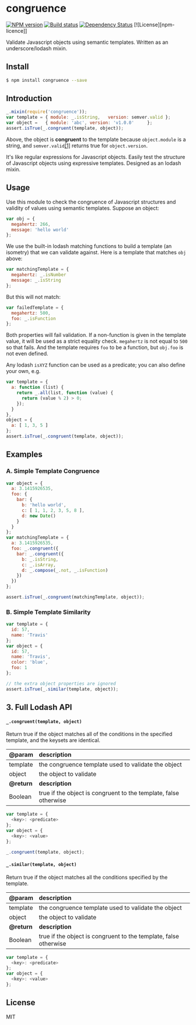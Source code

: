 congruence
==========

[![NPM version][npm-image]][npm-url]
[![Build status][travis-image]][travis-url]
[![Dependency Status][daviddm-image]][daviddm-url]
[![License][npm-licence]]

Validate Javascript objects using semantic templates. Written as an underscore/lodash mixin.

## Install

```sh
$ npm install congruence --save
```

## Introduction

```js
_.mixin(require('congruence'));
var template = { module: _.isString,   version: semver.valid };
var object =   { module: 'abc', version: 'v1.0.0'     };
assert.isTrue(_.congruent(template, object));
```

Above, the object is **congruent** to the template because `object.module` is a
string, and `semver.valid`[[1]](https://www.npmjs.org/package/semver) returns
true for `object.version`.
    
It's like regular expressions for Javascript objects. Easily test the structure
of Javascript objects using expressive templates. Designed as an lodash mixin.

## Usage

Use this module to check the congruence of Javascript structures and validity
of values using semantic templates. Suppose an object:

```js
var obj = {
  megahertz: 266,
  message: 'hello world'
};
```

We use the built-in lodash matching functions to build a template
(an isometry) that we can validate against. Here is a template that matches
`obj` above:

```js
var matchingTemplate = {
  megahertz: _.isNumber
  message: _.isString
};
```

But this will not match:
  
```js
var failedTemplate = {
  megahertz: 500,
  foo: _.isFunction
};
```

Both properties will fail validation. 
If a non-function is given in the template value, it will be used as a strict
equality check. `megahertz` is not equal to `500` so that fails. And the
template requires `foo` to be a function, but `obj.foo` is not even defined.


Any lodash `isXYZ` function can be used as a predicate; you can also define your own, e.g.
        
```js
var template = {
  a: function (list) {
    return _.all(list, function (value) {
      return (value % 2) > 0;
    });
  }
},
object = {
  a: [ 1, 3, 5 ]
};
assert.isTrue(_.congruent(template, object));
```

## Examples

### A. Simple Template Congruence
  
```js
var object = {
  a: 3.1415926535,
  foo: {
    bar: {
      b: 'hello world',
      c: [ 1, 1, 2, 3, 5, 8 ],
      d: new Date()
    }
  }
};
var matchingTemplate = {
  a: 3.1415926535,
  foo: _.congruent({
    bar: _.congruent({
      b: _.isString,
      c: _.isArray,
      d: _.compose(_.not, _.isFunction)
    })
  })
};

assert.isTrue(_.congruent(matchingTemplate, object));
```

### B. Simple Template Similarity

```js
var template = {
  id: 57,
  name: 'Travis'
};
var object = {
  id: 57,
  name: 'Travis',
  color: 'blue',
  foo: 1
};

// the extra object properties are ignored
assert.isTrue(_.similar(template, object));
```

## 3. Full Lodash API

#### `_.congruent(template, object)`
Return true if the object matches all of the conditions in the specified template, and the keysets are identical.

| @param | description
|:--|:--|
| template | the congruence template used to validate the object
| object | the object to validate
| **@return** | **description**
| Boolean | true if the object is congruent to the template, false otherwise

```js
var template = {
  <key>: <predicate>
};
var object = {
  <key>: <value>
};

_.congruent(template, object);
```
        
#### `_.similar(template, object)`
Return true if the object matches all the conditions specified by the template.

| @param | description
|:--|:--|
| template | the congruence template used to validate the object
| object | the object to validate
| **@return** | **description**
| Boolean | true if the object is congruent to the template, false otherwise

```js
var template = {
  <key>: <predicate>
};
var object = {
  <key>: <value>
};
```

## License
MIT

[npm-image]: https://img.shields.io/npm/v/congruence.svg?style=flat-square
[npm-url]: https://npmjs.org/package/congruence
[npm-license]: https://img.shields.io/npm/l/congruence.svg?style=flat-square
[travis-image]: https://img.shields.io/travis/tjwebb/congruence.svg?style=flat-square
[travis-url]: https://travis-ci.org/tjwebb/congruence
[daviddm-image]: http://img.shields.io/david/tjwebb/congruence.svg?style=flat-square
[daviddm-url]: https://david-dm.org/tjwebb/congruence
